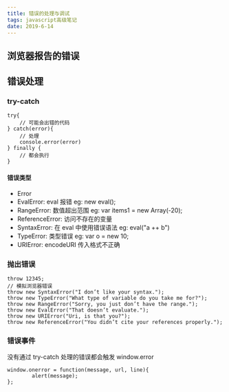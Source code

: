 ```yaml
---
title: 错误的处理与调试
tags: javascript高级笔记
date: 2019-6-14
---
```


## 浏览器报告的错误

## 错误处理

### try-catch

```
try{
    // 可能会出错的代码
} catch(error){
    // 处理
    console.error(error)
} finally {
    // 都会执行
}
```

#### 错误类型

-   Error
-   EvalError: eval 报错 eg: new eval();
-   RangeError: 数值超出范围 eg: var items1 = new Array(-20);
-   ReferenceError: 访问不存在的变量
-   SyntaxError: 在 eval 中使用错误语法 eg: eval("a ++ b")
-   TypeError: 类型错误 eg: var o = new 10;
-   URIError: encodeURI 传入格式不正确

### 抛出错误

```
throw 12345;
// 模拟浏览器错误
throw new SyntaxError("I don’t like your syntax.");
throw new TypeError("What type of variable do you take me for?"); throw new RangeError("Sorry, you just don’t have the range.");
throw new EvalError("That doesn’t evaluate.");
throw new URIError("Uri, is that you?");
throw new ReferenceError("You didn’t cite your references properly.");
```

### 错误事件

没有通过 try-catch 处理的错误都会触发 window.error

```
window.onerror = function(message, url, line){
        alert(message);
};
```
